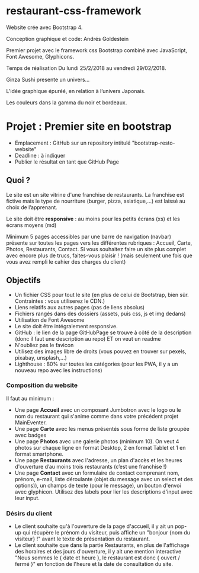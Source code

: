 # restaurant-css-framework


Website crée avec Bootstrap 4.

Conception graphique et code: Andrés Goldestein

Premier projet avec le framework css Bootstrap combiné avec JavaScript, Font Awesome, Glyphicons.

Temps de réalisation
Du lundi 25/2/2018 au vendredi 29/02/2018.

Ginza Sushi presente un univers...

L’idée graphique épuréé, en relation à l’univers Japonais.

Les couleurs dans la gamma du noir et bordeaux.



# Projet : Premier site en bootstrap

- Emplacement : GitHub sur un repository intitulé "bootstrap-resto-website"
- Deadline : à indiquer
- Publier le résultat en tant que GitHub Page


## Quoi ?

Le site est un site vitrine d'une franchise de restaurants. La franchise est fictive mais le type de nourriture (burger, pizza, asiatique,...) est laissé au choix de l’apprenant.

Le site doit être **responsive** : au moins pour les petits écrans (xs) et les écrans moyens (md)

Minimum 5 pages accessibles par une barre de navigation (navbar) présente sur toutes les pages vers les différentes rubriques : Accueil, Carte, Photos, Restaurants, Contact.
Si vous souhaitez faire un site plus complet avec encore plus de trucs, faites-vous plaisir ! (mais seulement une fois que vous avez rempli le cahier des charges du client)

## Objectifs 
- Un fichier CSS pour tout le site (en plus de celui de Bootstrap, bien sûr. Contraintes : vous utiliserez le CDN.)
- Liens relatifs aux autres pages (pas de liens absolus)
- Fichiers rangés dans des dossiers (assets, puis css, js et img dedans)
- Utilisation de Font Awesome
- Le site doit être intégralement responsive.
- GitHub : le lien de la page GitHubPage se trouve à côté de la description (donc il faut une description au repo) ET on veut un readme
- N'oubliez pas le favicon
- Utilisez des images libre de droits (vous pouvez en trouver sur pexels, pixabay, unsplash,...)
- Lighthouse : 80% sur toutes les catégories (pour les PWA, il y a un nouveau repo avec les instructions)

### Composition du website
Il faut au minimum :
- Une page **Accueil** avec un composant Jumbotron avec le logo ou le nom du restaurant qui s'anime comme dans votre précédent projet MainEventer.
- Une page **Carte** avec les menus présentés sous forme de liste groupée avec badges
- Une page **Photos** avec une galerie photos (minimum 10). On veut 4 photos sur chaque ligne en format Desktop, 2 en format Tablet et 1 en format smartphone.
- Une page **Restaurants** avec l'adresse, un plan d'accès et les heures d'ouverture d’au moins trois restaurants (c’est une franchise !)
- Une page **Contact** avec un formulaire de contact comprenant nom, prénom, e-mail, liste déroulante (objet du message avec un select et des options)), un champs de texte (pour le message), un bouton d'envoi avec glyphicon. Utilisez des labels pour lier les descriptions d'input avec leur input.


### Désirs du client

- Le client souhaite qu'à l'ouverture de la page d'accueil, il y ait un pop-up qui récupère le prénom du visiteur, puis affiche un "bonjour {nom du visiteur} !" avant le texte de présentation du restaurant.
- Le client souhaite que dans la partie Restaurants, en plus de l'affichage des horaires et des jours d'ouverture, il y ait une mention interactive "Nous sommes le { date et heure }, le restaurant est donc { ouvert / fermé }" en fonction de l'heure et la date de consultation du site.
